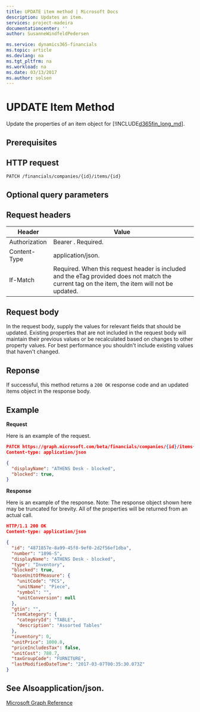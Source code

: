 ```yaml
---
title: UPDATE item method | Microsoft Docs
description: Updates an item.
services: project-madeira
documentationcenter: ''
author: SusanneWindfeldPedersen

ms.service: dynamics365-financials
ms.topic: article
ms.devlang: na
ms.tgt_pltfrm: na
ms.workload: na
ms.date: 03/13/2017
ms.author: solsen
---
```


# UPDATE Item Method
Update the properties of an item object for [!INCLUDE[d365fin_long_md](../dynamics-nav/includes/d365fin_long_md.md)].

## Prerequisites

## HTTP request
```
PATCH /financials/companies/{id}/items/{id}
```
## Optional query parameters

## Request headers

|Header|Value|
|------|-----|
|Authorization|Bearer . Required.|
|Content-Type|application/json.|
|If-Match   |Required. When this request header is included and the eTag provided does not match the current tag on the item, the item will not be updated. |

## Request body
In the request body, supply the values for relevant fields that should be updated. Existing properties that are not included in the request body will maintain their previous values or be recalculated based on changes to other property values. For best performance you shouldn't include existing values that haven't changed.

## Reponse
If successful, this method returns a ```200 OK``` response code and an updated items object in the response body.

## Example
**Request**

Here is an example of the request.
```json
PATCH https://graph.microsoft.com/beta/financials/companies/{id}/items{id}
Content-type: application/json

{
  "displayName": "ATHENS Desk - blocked",
  "blocked": true,
}
```

**Response**

Here is an example of the response. Note: The response object shown here may be truncated for brevity. All of the properties will be returned from an actual call.

```json
HTTP/1.1 200 OK
Content-type: application/json

{
  "id": "4871857e-8a99-45f8-9ef0-2d2f56ef1dba",
  "number": "1896-S",
  "displayName": "ATHENS Desk - blocked",
  "type": "Inventory",
  "blocked": true,
  "baseUnitOfMeasure": {
    "unitCode": "PCS",
    "unitName": "Piece",
    "symbol": "",
    "unitConversion": null
  },
  "gtin": "",
  "itemCategory": {
    "categoryId": "TABLE",
    "description": "Assorted Tables"
  },
  "inventory": 0,
  "unitPrice": 1000.8,
  "priceIncludesTax": false,
  "unitCost": 780.7,
  "taxGroupCode": "FURNITURE",
  "lastModifiedDateTime": "2017-03-07T00:35:30.073Z"
}

```

## See Alsoapplication/json.
[Microsoft Graph Reference](graph-reference.md)  
